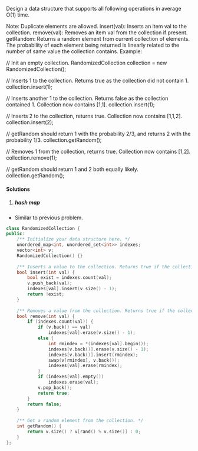 Design a data structure that supports all following operations in average O(1) time.

Note: Duplicate elements are allowed.
insert(val): Inserts an item val to the collection.
remove(val): Removes an item val from the collection if present.
getRandom: Returns a random element from current collection of elements. The probability of each element being returned is linearly related to the number of same value the collection contains.
Example:

// Init an empty collection.
RandomizedCollection collection = new RandomizedCollection();

// Inserts 1 to the collection. Returns true as the collection did not contain 1.
collection.insert(1);

// Inserts another 1 to the collection. Returns false as the collection contained 1. Collection now contains [1,1].
collection.insert(1);

// Inserts 2 to the collection, returns true. Collection now contains [1,1,2].
collection.insert(2);

// getRandom should return 1 with the probability 2/3, and returns 2 with the probability 1/3.
collection.getRandom();

// Removes 1 from the collection, returns true. Collection now contains [1,2].
collection.remove(1);

// getRandom should return 1 and 2 both equally likely.
collection.getRandom();

#### Solutions

1. ##### hash map

- Similar to previous problem.

```c++
class RandomizedCollection {
public:
    /** Initialize your data structure here. */
    unordered_map<int, unordered_set<int>> indexes;
    vector<int> v;
    RandomizedCollection() {}
    
    /** Inserts a value to the collection. Returns true if the collection did not already contain the specified element. */
    bool insert(int val) {
        bool exist = indexes.count(val);
        v.push_back(val);
        indexes[val].insert(v.size() - 1);
        return !exist;
    }
    
    /** Removes a value from the collection. Returns true if the collection contained the specified element. */
    bool remove(int val) {
        if (indexes.count(val)) {
            if (v.back() == val)
                indexes[val].erase(v.size() - 1);
            else {
                int rmindex = *(indexes[val].begin());
                indexes[v.back()].erase(v.size() - 1);
                indexes[v.back()].insert(rmindex);
                swap(v[rmindex], v.back());
                indexes[val].erase(rmindex);
            }
            if (indexes[val].empty())
                indexes.erase(val);
            v.pop_back();
            return true;
        }
        return false;
    }
    
    /** Get a random element from the collection. */
    int getRandom() {
        return v.size() ? v[rand() % v.size()] : 0;
    }
};
```